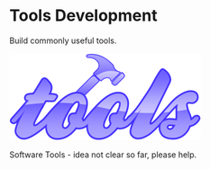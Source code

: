 # Tools Development

Build commonly useful tools.

![Logo](logo.png)

Software Tools - idea not clear so far, please help.
